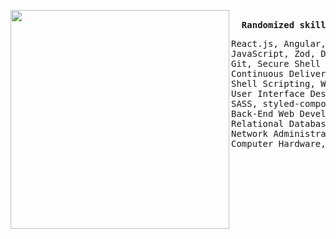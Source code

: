 <pre>
<img src="https://lain.in.net/assets/site-image-udbv0nd8.png" width="350" align="left">
<b>  Randomized skillset</b>
<pre>
React.js, Angular, TypeScript, Linux, Node.js, DevOps, Next.js
JavaScript, Zod, Docker, Web Development, Front-End Development,
Git, Secure Shell (SSH), Remote Development, Continuous Integration
Continuous Delivery, Server-side Rendering, Static Site Generation
Shell Scripting, Web Design, User Experience (UX), Responsive Web Design
User Interface Design, Tailwind CSS, Material UI, Bootstrap, Github, Gitlab
SASS, styled-components, Emotion, Python (Programming Language), MongoDB
Back-End Web Development, PostgreSQL, REST API, Express.js, Web Scraping
Relational Databases, SQL, Selenium, Jest, Cypress, Github Actions
Network Administration, Bash, Network Security, System Recovery
Computer Hardware, Software Troubleshooting, Computer Hardware Troubleshooting
</pre>
</pre>
